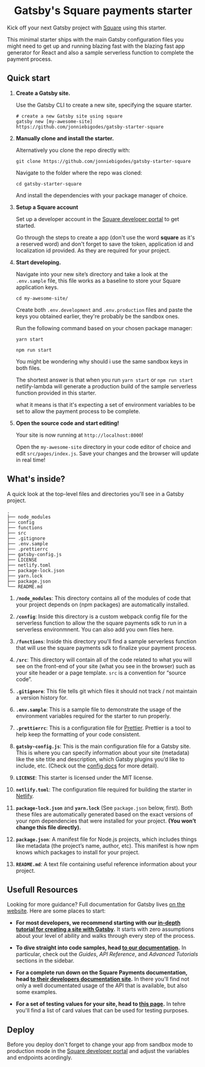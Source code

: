 <h1 align="center">
  Gatsby's Square payments starter
</h1>

Kick off your next Gatsby project with [Square](https://squareup.com/us/en) using this starter. 

This minimal starter ships with the main Gatsby configuration files you might need to get up and running blazing fast with the blazing fast app generator for React and also a sample serverless function to complete the payment process. 

## Quick start

1.  **Create a Gatsby site.**

    Use the Gatsby CLI to create a new site, specifying the square starter.

    ```shell
    # create a new Gatsby site using square
    gatsby new [my-awesome-site] https://github.com/jonniebigodes/gatsby-starter-square
    ```

2. **Manually clone and install the starter.**

    Alternatively you clone the repo directly with:

    ```shell
    git clone https://github.com/jonniebigodes/gatsby-starter-square
    ```
    Navigate to the folder where the repo was cloned:
    
    ```shell
    cd gatsby-starter-square
    ```
    
    And install the dependencies with your package manager of choice.

3. **Setup a Square account**

    Set up a developer account in the [Square developer portal](https://squareup.com/signup?v=developers) to get started. 

    Go through the steps to create a app (don't use the word **square** as it's a reserved word) and don't forget to save the token, application id and localization id provided. As they are required for your project. 

4.  **Start developing.**

    Navigate into your new site’s directory and take a look at the `.env.sample` file, this file works as a baseline to store your Square application keys.

    ```shell
    cd my-awesome-site/
    ```

    Create both `.env.development` and `.env.production` files and paste the keys you obtained earlier, they're probably be the sandbox ones. 

    Run the following command based on your chosen package manager:

    ```shell
    yarn start
    ```

    ```shell
    npm run start
    ```

    You might be wondering why should i use the same sandbox keys in both files. 
    
    The shortest answer is that when you run `yarn start` or `npm run start` netlify-lambda will generate a production build of the sample serverless function provided in this starter.
    
    what it means is that it's expecting a set of environment variables to be set to allow the payment process to be complete. 

5.  **Open the source code and start editing!**

    Your site is now running at `http://localhost:8000`!

    Open the `my-awesome-site` directory in your code editor of choice and edit `src/pages/index.js`. Save your changes and the browser will update in real time!

## What's inside?

A quick look at the top-level files and directories you'll see in a Gatsby project.

    .
    ├── node_modules
    ├── config
    ├── functions
    ├── src
    ├── .gitignore
    ├── .env.sample
    ├── .prettierrc
    ├── gatsby-config.js
    ├── LICENSE
    ├── netlify.toml
    ├── package-lock.json
    ├── yarn.lock
    ├── package.json
    └── README.md

1.  **`/node_modules`**: This directory contains all of the modules of code that your project depends on (npm packages) are automatically installed.

2. **`/config`**: Inside this directory is a custom webpack config file for the serverless function to allow the the square payments sdk to run in a serverless environmnent. You can also add you own files here.

3.  **`/functions`**: Inside this directory you'll find a sample serverless function that will use the square payments sdk to finalize your payment process. 

4.  **`/src`**: This directory will contain all of the code related to what you will see on the front-end of your site (what you see in the browser) such as your site header or a page template. `src` is a convention for “source code”.

5.  **`.gitignore`**: This file tells git which files it should not track / not maintain a version history for.

6.  **`.env.sample`**: This is a sample file to demonstrate the usage of the environment variables required for the starter to run properly.

7.  **`.prettierrc`**: This is a configuration file for [Prettier](https://prettier.io/). Prettier is a tool to help keep the formatting of your code consistent.


8.  **`gatsby-config.js`**: This is the main configuration file for a Gatsby site. This is where you can specify information about your site (metadata) like the site title and description, which Gatsby plugins you’d like to include, etc. (Check out the [config docs](https://www.gatsbyjs.org/docs/gatsby-config/) for more detail).


9.  **`LICENSE`**: This starter is licensed under the MIT license.

10.  **`netlify.toml`**: The configuration file required for building the starter in [Netlify](https://www.netlify.com/). 

10. **`package-lock.json`** and **`yarn.lock`** (See `package.json` below, first). Both these files are automatically generated based on the exact versions of your npm dependencies that were installed for your project. **(You won’t change this file directly).**

11. **`package.json`**: A manifest file for Node.js projects, which includes things like metadata (the project’s name, author, etc). This manifest is how npm knows which packages to install for your project.

12. **`README.md`**: A text file containing useful reference information about your project.

## Usefull Resources

Looking for more guidance? Full documentation for Gatsby lives [on the website](https://www.gatsbyjs.org/). Here are some places to start:

- **For most developers, we recommend starting with our [in-depth tutorial for creating a site with Gatsby](https://www.gatsbyjs.org/tutorial/).** It starts with zero assumptions about your level of ability and walks through every step of the process.

- **To dive straight into code samples, head [to our documentation](https://www.gatsbyjs.org/docs/).** In particular, check out the _Guides_, _API Reference_, and _Advanced Tutorials_ sections in the sidebar.

- **For a complete run down on the Square Payments documentation, head [to their developers documentation site](https://developer.squareup.com/us/en).** In there you'll find not only a well documentated usage of the API that is available, but also some examples.

- **For a set of testing values for your site, head to [this page](https://developer.squareup.com/docs/testing/test-values).** In tehre you'll find a list of card values that can be used for testing purposes.

## Deploy

Before you deploy don't forget to change your app from sandbox mode to production mode in the [Square developer portal](https://developer.squareup.com/apps) and adjust the variables and endpoints acordingly.



